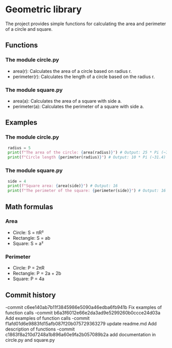 # Geometric library
The project provides simple functions for calculating the area and perimeter of a circle and square.

## Functions
### The module circle.py
- area(r): Calculates the area of a circle based on radius r.
- perimeter(r): Calculates the length of a circle based on the radius r.

### The module square.py
- area(a): Calculates the area of a square with side a.
- perimeter(a): Calculates the perimeter of a square with side a.

## Examples
### The module circle.py
```python
 radius = 5
 print(f"The area of the circle: {area(radius)}") # Output: 25 * Pi (~78.5)
 print(f"Circle length {perimeter(radius)}") # Output: 10 * Pi (~31.4)
```
### The module square.py
```python
 side = 4
 print(f"Square area: {area(side)}") # Output: 16
 print(f"The perimeter of the square: {perimeter(side)}") # Output: 16
```

## Math formulas
### Area
- Circle: S = πR²
- Rectangle: S = ab
- Square: S = a²

### Perimeter
- Circle: P = 2πR
- Rectangle: P = 2a + 2b
- Square: P = 4a

## Commit history
-commit c6ee140ab7b11f3845986e5090a46edba6fb941b Fix examples of function calls
-commit b6a3f6012e66e2da3ad9e5299260b0ccce24d03a Add examples of function calls
-commit f1afd01d6e9883fd15afb087f20b075729363279 update readme.md Add description of functions
-commit c1863f8a210d7248a1b896a60e9fa2b057089b2a add documentation in circle.py and square.py



